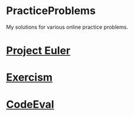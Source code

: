 PracticeProblems
================
My solutions for various online practice problems.
# [Project Euler][Project_Euler]
# [Exercism][Exercism]
# [CodeEval][CodeEval]

[Project_Euler]: ./project_euler
[Exercism]: ./exercism
[CodeEval]: ./codeeval
[Codility]: ./codility
